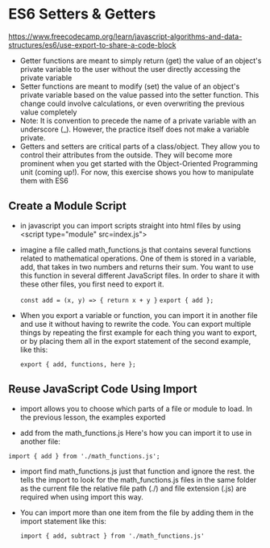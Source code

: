 # ES6 Setters & Getters

<https://www.freecodecamp.org/learn/javascript-algorithms-and-data-structures/es6/use-export-to-share-a-code-block>

- Getter functions are meant to simply return (get) the value of an object's private variable to the user without the user directly accessing the private variable
- Setter functions are meant to modify (set) the value of an object's private variable based on the value passed into the setter function. This change could involve calculations, or even overwriting the previous value completely
- Note: It is convention to precede the name of a private variable with an underscore (_). However, the practice itself does not make a variable private.
- Getters and setters are critical parts of a class/object. They allow you to control their attributes from the outside. They will become more prominent when you get started with the Object-Oriented Programming unit (coming up!). For now, this exercise shows you how to manipulate them with ES6

## Create a Module Script

- in javascript you can import scripts straight into html files by using <script type="module" src=index.js"></script>

- imagine a file called math_functions.js that contains several functions related to mathematical operations. One of them is stored in a variable, add, that takes in two numbers and returns their sum. You want to use this function in several different JavaScript files. In order to share it with these other files, you first need to export it.

     `const add = (x, y) => { return x + y }`
`export { add };`

- When you export a variable or function, you can import it in another file and use it without having to rewrite the code. You can export multiple things by repeating the first example for each thing you want to export, or by placing them all in the export statement of the second example, like this:

  `export { add, functions, here };`

## Reuse JavaScript Code Using Import

- import allows you to choose which parts of a file or module to load. In the previous lesson, the examples exported

- add from the math_functions.js Here's how you can import it to use in another file:

`import { add } from './math_functions.js';`

- import find math_functions.js just that function and ignore the rest. the tells the import to look for the math_functions.js files in the same folder as the current file the relative file path (./) and file extension (.js) are required when using import this way.

- You can import more than one item from the file by adding them in the import statement like this:
  
  `import { add, subtract } from './math_functions.js'`
  